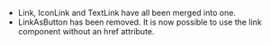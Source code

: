 - Link, IconLink and TextLink have all been merged into one.
- LinkAsButton has been removed. It is now possible to use the link component without an href attribute.
